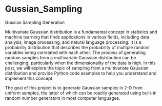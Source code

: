 # Gussian_Sampling
Gussian Sampling Generation

Multivariate Gaussian distribution is a fundamental concept in statistics and machine learning that finds applications in various fields, including data analysis, image processing, and natural language processing. It is a probability distribution that describes the probability of multiple random variables being correlated with each other. The process of generating random samples from a multivariate Gaussian distribution can be challenging, particularly when the dimensionality of the data is high. In this post, we will explore the topic of sampling from a multivariate Gaussian distribution and provide Python code examples to help you understand and implement this concept.

The goal of this project is to generate Gaussian samples in 2-D from uniform samples, the latter of which can be readily generated using built-in random number generators in most computer languages.
